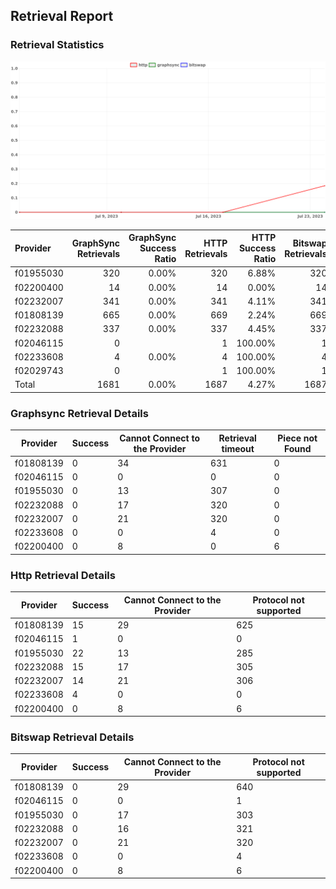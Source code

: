 ## Retrieval Report
### Retrieval Statistics
<img src="https://raw.githubusercontent.com/data-preservation-programs/filplus-checker-assets/main/filecoin-project/filecoin-plus-large-datasets/issues/1988/1690474611388.png"/>

| Provider  | GraphSync Retrievals | GraphSync Success Ratio | HTTP Retrievals | HTTP Success Ratio | Bitswap Retrievals | Bitswap Success Ratio |
| :-------- | -------------------: | ----------------------: | --------------: | -----------------: | -----------------: | --------------------: |
| f01955030 |                  320 |                   0.00% |             320 |              6.88% |                320 |                 0.00% |
| f02200400 |                   14 |                   0.00% |              14 |              0.00% |                 14 |                 0.00% |
| f02232007 |                  341 |                   0.00% |             341 |              4.11% |                341 |                 0.00% |
| f01808139 |                  665 |                   0.00% |             669 |              2.24% |                669 |                 0.00% |
| f02232088 |                  337 |                   0.00% |             337 |              4.45% |                337 |                 0.00% |
| f02046115 |                    0 |                         |               1 |            100.00% |                  1 |                 0.00% |
| f02233608 |                    4 |                   0.00% |               4 |            100.00% |                  4 |                 0.00% |
| f02029743 |                    0 |                         |               1 |            100.00% |                  1 |                 0.00% |
| Total     |                 1681 |                   0.00% |            1687 |              4.27% |               1687 |                 0.00% |

### Graphsync Retrieval Details
| Provider  | Success | Cannot Connect to the Provider | Retrieval timeout | Piece not Found |
| --------- | ------- | ------------------------------ | ----------------- | --------------- |
| f01808139 | 0       | 34                             | 631               | 0               |
| f02046115 | 0       | 0                              | 0                 | 0               |
| f01955030 | 0       | 13                             | 307               | 0               |
| f02232088 | 0       | 17                             | 320               | 0               |
| f02232007 | 0       | 21                             | 320               | 0               |
| f02233608 | 0       | 0                              | 4                 | 0               |
| f02200400 | 0       | 8                              | 0                 | 6               |

### Http Retrieval Details
| Provider  | Success | Cannot Connect to the Provider | Protocol not supported |
| --------- | ------- | ------------------------------ | ---------------------- |
| f01808139 | 15      | 29                             | 625                    |
| f02046115 | 1       | 0                              | 0                      |
| f01955030 | 22      | 13                             | 285                    |
| f02232088 | 15      | 17                             | 305                    |
| f02232007 | 14      | 21                             | 306                    |
| f02233608 | 4       | 0                              | 0                      |
| f02200400 | 0       | 8                              | 6                      |

### Bitswap Retrieval Details
| Provider  | Success | Cannot Connect to the Provider | Protocol not supported |
| --------- | ------- | ------------------------------ | ---------------------- |
| f01808139 | 0       | 29                             | 640                    |
| f02046115 | 0       | 0                              | 1                      |
| f01955030 | 0       | 17                             | 303                    |
| f02232088 | 0       | 16                             | 321                    |
| f02232007 | 0       | 21                             | 320                    |
| f02233608 | 0       | 0                              | 4                      |
| f02200400 | 0       | 8                              | 6                      |
